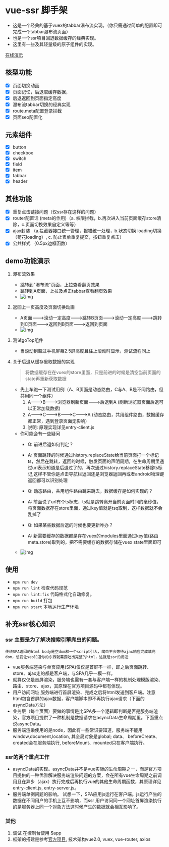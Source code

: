 #  vue-ssr 脚手架
- 这是一个经典的基于vuex的tabbar瀑布流实现。（你只需通过简单的配置即可完成一个tabbar瀑布流页面）
- 也是一个ssr项目回退数据缓存的经典实现。
- 这里有一些及其轻量级的原子组件的实现。

[在线演示](http://ssr.warmplace.cn/)

## 核型功能
- [x] 页面切换动画
- [x] 页面记忆，后退取缓存数据，
- [x] 后退返回到页面指定高度
- [x] 瀑布流tabbar切换的经典实现
- [x] route.meta配置登录拦截
- [x] 页面seo配置化

## 元素组件
- [x] button
- [x] checkbox
- [x] switch
- [x] field
- [x] item
- [x] tabbar
- [x] header

## 其他功能
- [x] 重复点击链接问题（仅ssr存在这样的问题）
- [x] router配置话 (meta的作用)（a. 权限拦截，b.再次进入当前页面缓存store清除，c.页面切换效果自定义等等）
- [x] ajax封装 （a.拦截器接口统一管理，报错统一处理，b.状态切换 loading切换（菊花loading）, c. 防止表单重复提交，按钮重复点击）
- [x] 公共样式 （0.5px边框函数）

## demo功能演示

1. 瀑布流效果
    - 跳转到"瀑布流"页面，上拉查看翻页效果
    - 跳转到A页面，上拉及点击tabbar查看翻页效果
    - ![img](https://guojingwen.github.io/vue-ssr-scaffold/docs_img/tab_flow.gif)
     
1. 返回上一页高度及页面切换动画
   - A页面--->滚动一定高度--->跳转B页面--->滚动一定高度--->跳转到C页面--->返回到B页面--->返回到页面
   - ![img](https://guojingwen.github.io/vue-ssr-scaffold/docs_img/backtotop.gif)

1. 测试goTop组件
    - 当滚动到超过手机屏幕2.5屏高度且往上滚动时显示，测试流程同上

1. 关于后退从缓存里取数据的实现
    > 将数据缓存在在vuex的store里面，只是前进的时候是清空当前页面的state再重新获取数据
    - 先上车跑一下测试用例（A、B页面是动态路由，C与A、B是不同路由，但共用同一个组件）
        1. A--->B--->浏览器刷新页面--->后退到A (刷新浏览器页面后退可以正常加载数据)
        1. A--->C--->B--->C--->A  (动态路由，共用组件路由，数据缓存都正常，遇到登录页面无影响)
        1. 说明: 原理实现详见entry-client.js
    - 你可能会有一些疑问
        - Q: 前进后退如何判定？
        - A: 页面跳转的时候通过history.replaceState给当前页面打一个标记ts，然后在跳转，返回的时候，触发页面的声明周期，在生命周期里通过url表示知道是后退过了的，再次通过history.replaceState移除ts标记,这样不管你是点击导航栏返回还是浏览器返回再或者android物理键返回都可以识别处理
        
        - Q: 动态路由，共用组件路由跳来跳去，数据缓存是如何实现的？
        - A:  前面说了url有个ts标志，ts就是跳转离开当前页面时间的毫秒值，将页面数据存在store里面，通过key值就是tsq取到，这样数据就不会乱掉了
        
        - Q: 如果某些数据后退的时候也要更新咋办？
        - A: 新需要缓存的数据都是存在vuex的modules里面通过key值(路由meta.store)取到的，把不需要缓存的数据存储在vuex state里面即可
    - ![img](https://guojingwen.github.io/vue-ssr-scaffold/docs_img/login.gif)

## 使用
- `npm run dev`
- `npm run lint` 检查代码规范
- `npm run lint:fix` 代码格式化自动修复。
- `npm run build`  打包
- `npm run start` 本地运行生产环境

## 补充ssr核心知识
### ssr 主要是为了解决搜索引擎爬虫的问题。
    传统SPA返回的html body是空dom和一个script引入，爬虫不会等待ajax响应完成填充dom，想要让seo知道你的东西就需要吐出完整的html，这就是ssr的用途
- vue服务端渲染与单页应用(SPA)仅仅是首屏不一样，即之后页面跳转、store、ajax走的都是客户端，与SPA几乎一模一样。
- 就算仅仅是首屏渲染，服务端也需有一套与客户端一样的机制处理模版渲染、路由、store、ajax，其原理在官方项目源码中都有体现。
- 用户访问网址 服务端进行首屏渲染、完成之后将html发送到客户端。注意html包含首屏的ajax数据，客户端脚本即不再执行ajax请求（下面的asyncData方法）
- 业务层（每个页面）要做的事情是比SPA多一个逻辑即判断是否是服务端渲染，官方项目提供了一种机制是数据请求在asyncData生命周期里。下面重点说asyncData。
- 服务端渲染使用的是node，因此有一些常识要知道，服务端不能用window,document,location, 其全局对象是global; data、 beforeCreate、created会在服务端执行, beforeMount、mounted只在客户端执行。

###  ssr的两个重点工作
- asyncData的实现。asyncData并不是vue实际的生命周期之一，而是官方项目提供的一种优雅解决服务端渲染问题的方案，会在所有vue生命周期之前调用且在异步（ajax）执行完成后再执行vue的其他生命周期函数，其原理详见entry-client.js, entry-server.js。
- 服务端单例问题的影响。 试想一下，SPA应用js运行在客户端。js运行产生的数据在不同用户的手机上互不影响，而ssr 用户访问同一个网址首屏渲染执行的是服务器上同一个对象方法这时候产生的数据就会相互影响了。

### 其他
1. 调试   在控制台使用 $app
1. 框架的搭建是参考[官方项目](https://github.com/vuejs/vue-hackernews-2.0/),  技术架构vue2.0, vuex, vue-router, axios

